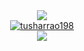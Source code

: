 <!-- ### Hi there 👋 -->

<!--
**tusharrao198/tusharrao198** is a ✨ _special_ ✨ repository because its `README.md` (this file) appears on your GitHub profile.

Here are some ideas to get you started:

- 🔭 I’m currently working on ...
- 🌱 I’m currently learning ...
- 👯 I’m looking to collaborate on ...
- 🤔 I’m looking for help with ...
- 💬 Ask me about ...
- 📫 How to reach me: ...
- 😄 Pronouns: ...
- ⚡ Fun fact: ...
-->

<div class="container">
  <div align="center" class="row">
    <div class="col">
        <a href="https://github.com/tusharrao198/tusharrao198">
          <img align="center" src="https://github-readme-stats.vercel.app/api?username=tusharrao198&count_private=true&show_icons=true&hide=stars&theme=transparent" />
        </a>
    </div>
    <div class="col">
        <a href="https://github.com/tusharrao198/tusharrao198">
            <img align="center" src="https://github-readme-streak-stats.herokuapp.com/?user=tusharrao198&theme=radical" alt="tusharrao198" />
        </a>    
    </div>
    <div class="col">
        <a href="https://github.com/tusharrao198/tusharrao198">
            <img align="center" src="https://github-readme-stats.vercel.app/api/top-langs/?username=tusharrao198&hide=java,css,html,ejs,procfile&theme=radical" />
        </a>    
    </div>
  </div>
</div>
<!-- 
<a href="https://github.com/tusharrao198/tusharrao198">
  <img width="100" height="75" align="center" src="https://github-readme-stats.vercel.app/api?username=tusharrao198&count_private=true&show_icons=true&hide=stars" />
</a>
<a href="https://github.com/tusharrao198/tusharrao198">
    <img width="100" height="75" align="center" src="https://github-readme-streak-stats.herokuapp.com/?user=tusharrao198&" alt="tusharrao198" />
</a>
<a href="https://github.com/tusharrao198/tusharrao198">
    <img width="100" height="75" align="center" src="https://github-readme-stats.vercel.app/api/top-langs/?username=tusharrao198&hide=java,css,html,ejs,procfile" />
</a> -->
